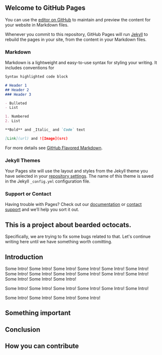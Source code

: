 ## Welcome to GitHub Pages

You can use the [editor on GitHub](https://github.com/fictional-heppiness-org/fantastic-fiesta/edit/master/README.md) to maintain and preview the content for your website in Markdown files.

Whenever you commit to this repository, GitHub Pages will run [Jekyll](https://jekyllrb.com/) to rebuild the pages in your site, from the content in your Markdown files.

### Markdown

Markdown is a lightweight and easy-to-use syntax for styling your writing. It includes conventions for

```markdown
Syntax highlighted code block

# Header 1
## Header 2
### Header 3

- Bulleted
- List

1. Numbered
2. List

**Bold** and _Italic_ and `Code` text

[Link](url) and ![Image](src)
```

For more details see [GitHub Flavored Markdown](https://guides.github.com/features/mastering-markdown/).

### Jekyll Themes

Your Pages site will use the layout and styles from the Jekyll theme you have selected in your [repository settings](https://github.com/fictional-heppiness-org/fantastic-fiesta/settings). The name of this theme is saved in the Jekyll `_config.yml` configuration file.

### Support or Contact

Having trouble with Pages? Check out our [documentation](https://help.github.com/categories/github-pages-basics/) or [contact support](https://github.com/contact) and we’ll help you sort it out.

## This is a project about bearded octocats.

Specifically, we are trying to fix some bugs related to that. 
Let's continue writing here until we have something worth comitting.

## Introduction
Some Intro! Some Intro! Some Intro! Some Intro! Some Intro! Some Intro! 
Some Intro! Some Intro! Some Intro! Some Intro! Some Intro! Some Intro! 
Some Intro! Some Intro! Some Intro! 

Some Intro! Some Intro! 
Some Intro! Some Intro! 
Some Intro! Some Intro! 

Some Intro! Some Intro! Some Intro! Some Intro! 

## Something important

## Conclusion

## How you can contribute

